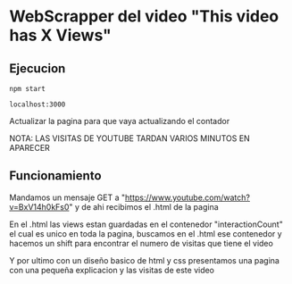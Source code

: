 # WebScrapper del video "This video has X Views"
## Ejecucion

`npm start`

`localhost:3000`

Actualizar la pagina para que vaya actualizando el contador

NOTA: LAS VISITAS DE YOUTUBE TARDAN VARIOS MINUTOS EN APARECER

## Funcionamiento
Mandamos un mensaje GET a "https://www.youtube.com/watch?v=BxV14h0kFs0" y de ahi recibimos el .html de la pagina

En el .html las views estan guardadas en el contenedor "interactionCount" el cual es unico en toda la pagina, buscamos en el .html ese contenedor y hacemos un shift para encontrar el numero de visitas que tiene el video

Y por ultimo con un diseño basico de html y css presentamos una pagina con una pequeña explicacion y las visitas de este video
